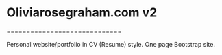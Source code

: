 # Oliviarosegraham.com v2
=============================

Personal website/portfolio in CV (Resume) style. One page Bootstrap site.
